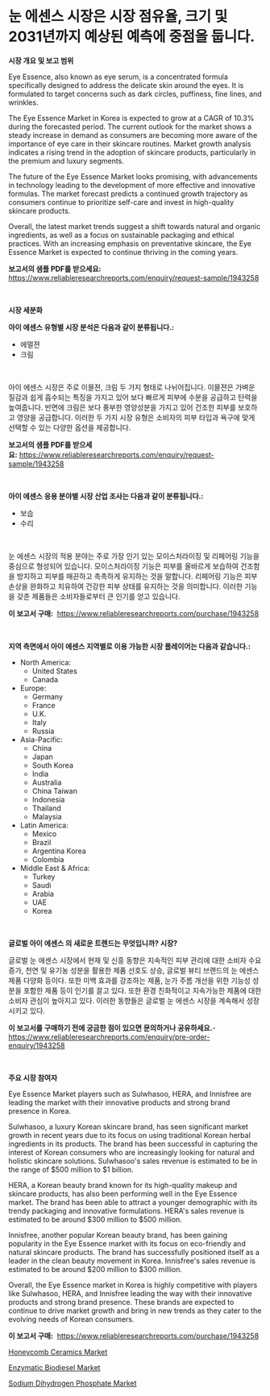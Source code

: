 <p><h1>눈 에센스 시장은 시장 점유율, 크기 및 2031년까지 예상된 예측에 중점을 둡니다.</h1></p><p><strong>시장 개요 및 보고 범위</strong></p>
<p><p>Eye Essence, also known as eye serum, is a concentrated formula specifically designed to address the delicate skin around the eyes. It is formulated to target concerns such as dark circles, puffiness, fine lines, and wrinkles.</p><p>The Eye Essence Market in Korea is expected to grow at a CAGR of 10.3% during the forecasted period. The current outlook for the market shows a steady increase in demand as consumers are becoming more aware of the importance of eye care in their skincare routines. Market growth analysis indicates a rising trend in the adoption of skincare products, particularly in the premium and luxury segments.</p><p>The future of the Eye Essence Market looks promising, with advancements in technology leading to the development of more effective and innovative formulas. The market forecast predicts a continued growth trajectory as consumers continue to prioritize self-care and invest in high-quality skincare products.</p><p>Overall, the latest market trends suggest a shift towards natural and organic ingredients, as well as a focus on sustainable packaging and ethical practices. With an increasing emphasis on preventative skincare, the Eye Essence Market is expected to continue thriving in the coming years.</p></p>
<p><strong>보고서의 샘플 PDF를 받으세요:</strong> <a href="https://www.reliableresearchreports.com/enquiry/request-sample/1943258">https://www.reliableresearchreports.com/enquiry/request-sample/1943258</a></p>
<p>&nbsp;</p>
<p><strong>시장 세분화</strong></p>
<p><strong>아이 에센스 유형별 시장 분석은 다음과 같이 분류됩니다.:</strong></p>
<p><ul><li>에멀젼</li><li>크림</li></ul></p>
<p>&nbsp;</p>
<p><p>아이 에센스 시장은 주로 이믈젼, 크림 두 가지 형태로 나뉘어집니다. 이믈젼은 가벼운 질감과 쉽게 흡수되는 특징을 가지고 있어 보다 빠르게 피부에 수분을 공급하고 탄력을 높여줍니다. 반면에 크림은 보다 풍부한 영양성분을 가지고 있어 건조한 피부를 보호하고 영양을 공급합니다. 이러한 두 가지 시장 유형은 소비자의 피부 타입과 욕구에 맞게 선택할 수 있는 다양한 옵션을 제공합니다.</p></p>
<p><strong>보고서의 샘플 PDF를 받으세요:</strong>&nbsp;<a href="https://www.reliableresearchreports.com/enquiry/request-sample/1943258">https://www.reliableresearchreports.com/enquiry/request-sample/1943258</a></p>
<p>&nbsp;</p>
<p><strong> 아이 에센스 응용 분야별 시장 산업 조사는 다음과 같이 분류됩니다.:</strong></p>
<p><ul><li>보습</li><li>수리</li></ul></p>
<p>&nbsp;</p>
<p><p>눈 에센스 시장의 적용 분야는 주로 가장 인기 있는 모이스처라이징 및 리페어링 기능을 중심으로 형성되어 있습니다. 모이스처라이징 기능은 피부를 올바르게 보습하여 건조함을 방지하고 피부를 매끈하고 촉촉하게 유지하는 것을 말합니다. 리페어링 기능은 피부 손상을 완화하고 치유하여 건강한 피부 상태를 유지하는 것을 의미합니다. 이러한 기능을 갖춘 제품들은 소비자들로부터 큰 인기를 얻고 있습니다.</p></p>
<p><strong>이 보고서 구매:</strong>&nbsp; <a href="https://www.reliableresearchreports.com/purchase/1943258">https://www.reliableresearchreports.com/purchase/1943258</a></p>
<p>&nbsp;</p>
<p><strong>지역 측면에서 아이 에센스 지역별로 이용 가능한 시장 플레이어는 다음과 같습니다.:</strong></p>
<p><ul>
    <li>
        North America:
        <ul>
            <li>United States</li>
            <li>Canada</li>
        </ul>
    </li>
    <li>
        Europe:
        <ul>
            <li>Germany</li>
            <li>France</li>
            <li>U.K.</li>
            <li>Italy</li>
            <li>Russia</li>
        </ul>
    </li>
    <li>
        Asia-Pacific:
        <ul>
            <li>China</li>
            <li>Japan</li>
            <li>South Korea</li>
            <li>India</li>
            <li>Australia</li>
            <li>China Taiwan</li>
            <li>Indonesia</li>
            <li>Thailand</li>
            <li>Malaysia</li>
        </ul>
    </li>
    <li>
        Latin America:
        <ul>
            <li>Mexico</li>
            <li>Brazil</li>
            <li>Argentina Korea</li>
            <li>Colombia</li>
        </ul>
    </li>
    <li>
        Middle East & Africa:
        <ul>
            <li>Turkey</li>
            <li>Saudi</li>
            <li>Arabia</li>
            <li>UAE</li>
            <li>Korea</li>
        </ul>
    </li>
    </ul></p>
<p>&nbsp;</p>
<p><strong>글로벌 아이 에센스 의 새로운 트렌드는 무엇입니까? 시장?</strong></p>
<p><p>글로벌 눈 에센스 시장에서 현재 및 신흥 동향은 지속적인 피부 관리에 대한 소비자 수요 증가, 천연 및 유기농 성분을 활용한 제품 선호도 상승, 글로벌 뷰티 브랜드의 눈 에센스 제품 다양화 등이다. 또한 미백 효과를 강조하는 제품, 눈가 주름 개선을 위한 기능성 성분을 포함한 제품 등이 인기를 끌고 있다. 또한 환경 친화적이고 지속가능한 제품에 대한 소비자 관심이 높아지고 있다. 이러한 동향들은 글로벌 눈 에센스 시장을 계속해서 성장시키고 있다.</p></p>
<p><strong>이 보고서를 구매하기 전에 궁금한 점이 있으면 문의하거나 공유하세요.</strong>- <a href="https://www.reliableresearchreports.com/enquiry/pre-order-enquiry/1943258">https://www.reliableresearchreports.com/enquiry/pre-order-enquiry/1943258</a></p>
<p>&nbsp;</p>
<p><strong>주요 시장 참여자</strong></p>
<p><p>Eye Essence Market players such as Sulwhasoo, HERA, and Innisfree are leading the market with their innovative products and strong brand presence in Korea.</p><p>Sulwhasoo, a luxury Korean skincare brand, has seen significant market growth in recent years due to its focus on using traditional Korean herbal ingredients in its products. The brand has been successful in capturing the interest of Korean consumers who are increasingly looking for natural and holistic skincare solutions. Sulwhasoo's sales revenue is estimated to be in the range of $500 million to $1 billion.</p><p>HERA, a Korean beauty brand known for its high-quality makeup and skincare products, has also been performing well in the Eye Essence market. The brand has been able to attract a younger demographic with its trendy packaging and innovative formulations. HERA's sales revenue is estimated to be around $300 million to $500 million.</p><p>Innisfree, another popular Korean beauty brand, has been gaining popularity in the Eye Essence market with its focus on eco-friendly and natural skincare products. The brand has successfully positioned itself as a leader in the clean beauty movement in Korea. Innisfree's sales revenue is estimated to be around $200 million to $300 million.</p><p>Overall, the Eye Essence market in Korea is highly competitive with players like Sulwhasoo, HERA, and Innisfree leading the way with their innovative products and strong brand presence. These brands are expected to continue to drive market growth and bring in new trends as they cater to the evolving needs of Korean consumers.</p></p>
<p><strong>이 보고서 구매:</strong>&nbsp;&nbsp;<a href="https://www.reliableresearchreports.com/purchase/1943258">https://www.reliableresearchreports.com/purchase/1943258</a></p>
<p><p><a href="https://github.com/nicoletavirag/Market-Research-Report-List-2/blob/main/honeycomb-ceramics-market.md">Honeycomb Ceramics Market</a></p><p><a href="https://github.com/peachesmcdowel1/Market-Research-Report-List-1/blob/main/enzymatic-biodiesel-market.md">Enzymatic Biodiesel Market</a></p><p><a href="https://github.com/redneck06/Market-Research-Report-List-2/blob/main/sodium-dihydrogen-phosphate-market.md">Sodium Dihydrogen Phosphate Market</a></p></p>

